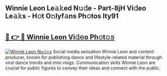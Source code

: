 ## Winnie Leon Le𝚊𝚔ed N𝚞𝚍e - Part-8jH Vi𝚍eo Le𝚊𝚔s - H𝚘t O𝚗lyf𝚊ns Ph𝚘tos Ity91

# <h2><a href="http://hf73sq.feru.top/?c=Winnie+Leon">🔗 👉 🔴 Winnie Leon Vi𝚍𝚎o Ph𝚘t𝚘𝚜</a></h2>

[![Winnie Leon Nu𝚍𝚎s](https://i.imgur.com/0TWrTi3.gif)](http://hf73sq.feru.top/?c=Winnie+Leon)
Social media sensation Winnie Leon and content producer, known for publishing dance and lifestyle-related material through viral dance trends and mini vlogs. Communication skills Winnie Leon are crucial for public figures to convey their ideas and connect with the public. 
